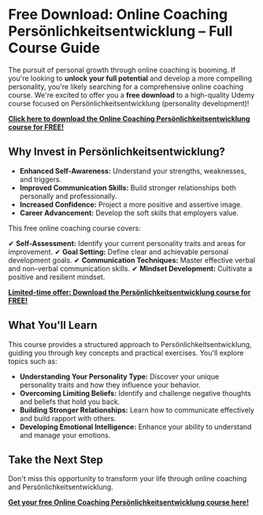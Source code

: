 # Free Download: Online Coaching Persönlichkeitsentwicklung – Full Course Guide

The pursuit of personal growth through online coaching is booming. If you're looking to **unlock your full potential** and develop a more compelling personality, you're likely searching for a comprehensive online coaching course. We're excited to offer you a **free download** to a high-quality Udemy course focused on Persönlichkeitsentwicklung (personality development)!

[**Click here to download the Online Coaching Persönlichkeitsentwicklung course for FREE!**](https://udemywork.com/online-coaching-personlichkeitsentwicklung)

## Why Invest in Persönlichkeitsentwicklung?

*   **Enhanced Self-Awareness:** Understand your strengths, weaknesses, and triggers.
*   **Improved Communication Skills:** Build stronger relationships both personally and professionally.
*   **Increased Confidence:** Project a more positive and assertive image.
*   **Career Advancement:** Develop the soft skills that employers value.

This free online coaching course covers:

✔ **Self-Assessment:** Identify your current personality traits and areas for improvement.
✔ **Goal Setting:** Define clear and achievable personal development goals.
✔ **Communication Techniques:** Master effective verbal and non-verbal communication skills.
✔ **Mindset Development:** Cultivate a positive and resilient mindset.

[**Limited-time offer: Download the Persönlichkeitsentwicklung course for FREE!**](https://udemywork.com/online-coaching-personlichkeitsentwicklung)

## What You'll Learn

This course provides a structured approach to Persönlichkeitsentwicklung, guiding you through key concepts and practical exercises. You'll explore topics such as:

*   **Understanding Your Personality Type:** Discover your unique personality traits and how they influence your behavior.
*   **Overcoming Limiting Beliefs:** Identify and challenge negative thoughts and beliefs that hold you back.
*   **Building Stronger Relationships:** Learn how to communicate effectively and build rapport with others.
*   **Developing Emotional Intelligence:** Enhance your ability to understand and manage your emotions.

## Take the Next Step

Don't miss this opportunity to transform your life through online coaching and Persönlichkeitsentwicklung.

[**Get your free Online Coaching Persönlichkeitsentwicklung course here!**](https://udemywork.com/online-coaching-personlichkeitsentwicklung)
